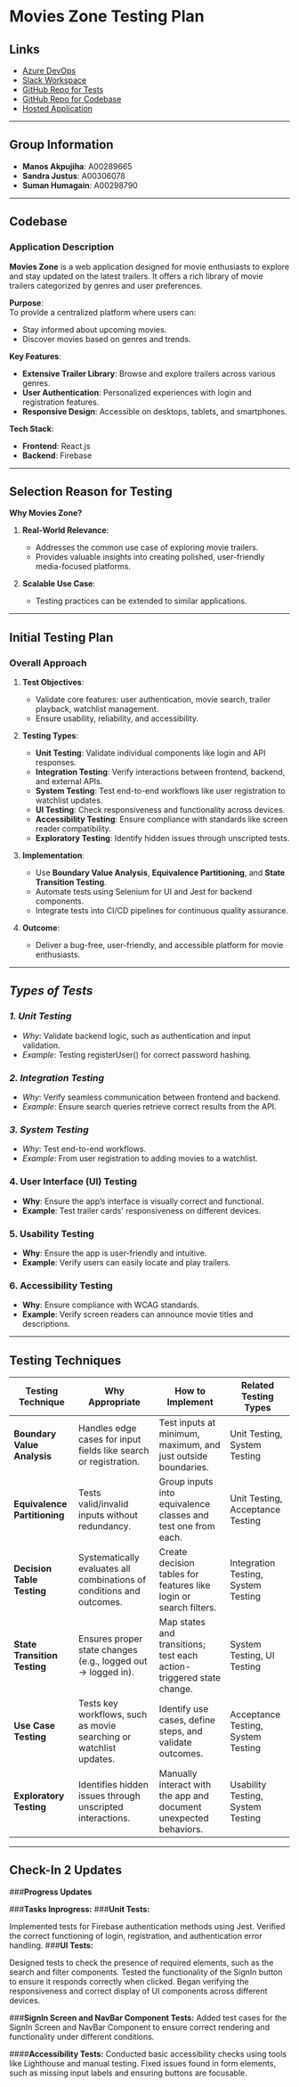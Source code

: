 # **Movies Zone Testing Plan**

## **Links**
- [Azure DevOps](https://dev.azure.com/A00289665/Movies%20Zone)
- [Slack Workspace](https://app.slack.com/client/T083780CDU5/C083NQE925P)
- [GitHub Repo for Tests](https://github.com/manosakpujiha/movieszonetesting)
- [GitHub Repo for Codebase](https://github.com/manosakpujiha/movies-zone)
- [Hosted Application](https://manos-movieszone.netlify.app/)

---

## **Group Information**
- **Manos Akpujiha**: A00289665  
- **Sandra Justus**: A00306078  
- **Suman Humagain**: A00298790  

---

## **Codebase**

### **Application Description**
**Movies Zone** is a web application designed for movie enthusiasts to explore and stay updated on the latest trailers. It offers a rich library of movie trailers categorized by genres and user preferences.

**Purpose**:  
To provide a centralized platform where users can:
- Stay informed about upcoming movies.
- Discover movies based on genres and trends.

**Key Features**:
- **Extensive Trailer Library**: Browse and explore trailers across various genres.
- **User Authentication**: Personalized experiences with login and registration features.
- **Responsive Design**: Accessible on desktops, tablets, and smartphones.

**Tech Stack**:
- **Frontend**: React.js
- **Backend**: Firebase

---

## **Selection Reason for Testing**

**Why Movies Zone?**
1. **Real-World Relevance**:
   - Addresses the common use case of exploring movie trailers.
   - Provides valuable insights into creating polished, user-friendly media-focused platforms.

2. **Scalable Use Case**:
   - Testing practices can be extended to similar applications.

---

## **Initial Testing Plan**

### **Overall Approach**
1. **Test Objectives**:
   - Validate core features: user authentication, movie search, trailer playback, watchlist management.
   - Ensure usability, reliability, and accessibility.

2. **Testing Types**:
   - **Unit Testing**: Validate individual components like login and API responses.
   - **Integration Testing**: Verify interactions between frontend, backend, and external APIs.
   - **System Testing**: Test end-to-end workflows like user registration to watchlist updates.
   - **UI Testing**: Check responsiveness and functionality across devices.
   - **Accessibility Testing**: Ensure compliance with standards like screen reader compatibility.
   - **Exploratory Testing**: Identify hidden issues through unscripted tests.

3. **Implementation**:
   - Use **Boundary Value Analysis**, **Equivalence Partitioning**, and **State Transition Testing**.
   - Automate tests using Selenium for UI and Jest for backend components.
   - Integrate tests into CI/CD pipelines for continuous quality assurance.

4. **Outcome**:
   - Deliver a bug-free, user-friendly, and accessible platform for movie enthusiasts.

---
## *Types of Tests*

### *1. Unit Testing*
- *Why*: Validate backend logic, such as authentication and input validation.
- *Example*: Testing registerUser() for correct password hashing.

### *2. Integration Testing*
- *Why*: Verify seamless communication between frontend and backend.
- *Example*: Ensure search queries retrieve correct results from the API.

### *3. System Testing*
- *Why*: Test end-to-end workflows.
- *Example*: From user registration to adding movies to a watchlist.

### **4. User Interface (UI) Testing**
- **Why**: Ensure the app’s interface is visually correct and functional.
- **Example**: Test trailer cards' responsiveness on different devices.

### **5. Usability Testing**
- **Why**: Ensure the app is user-friendly and intuitive.
- **Example**: Verify users can easily locate and play trailers.

### **6. Accessibility Testing**
- **Why**: Ensure compliance with WCAG standards.
- **Example**: Verify screen readers can announce movie titles and descriptions.

---

## **Testing Techniques**

| **Testing Technique**        | **Why Appropriate**                                                                 | **How to Implement**                                                                                       | **Related Testing Types**                                           |
|-------------------------------|-------------------------------------------------------------------------------------|-----------------------------------------------------------------------------------------------------------|----------------------------------------------------------------------|
| **Boundary Value Analysis**   | Handles edge cases for input fields like search or registration.                    | Test inputs at minimum, maximum, and just outside boundaries.                                             | Unit Testing, System Testing                                        |
| **Equivalence Partitioning**  | Tests valid/invalid inputs without redundancy.                                      | Group inputs into equivalence classes and test one from each.                                              | Unit Testing, Acceptance Testing                                    |
| **Decision Table Testing**    | Systematically evaluates all combinations of conditions and outcomes.               | Create decision tables for features like login or search filters.                                         | Integration Testing, System Testing                                 |
| **State Transition Testing**  | Ensures proper state changes (e.g., logged out → logged in).                        | Map states and transitions; test each action-triggered state change.                                      | System Testing, UI Testing                                          |
| **Use Case Testing**          | Tests key workflows, such as movie searching or watchlist updates.                  | Identify use cases, define steps, and validate outcomes.                                                  | Acceptance Testing, System Testing                                  |
| **Exploratory Testing**       | Identifies hidden issues through unscripted interactions.                           | Manually interact with the app and document unexpected behaviors.                                         | Usability Testing, System Testing                                   |

---

## **Check-In 2 Updates**
###**Progress Updates**

###**Tasks Inprogress:**
###**Unit Tests:**

Implemented tests for Firebase authentication methods using Jest.
Verified the correct functioning of login, registration, and authentication error handling.
###**UI Tests:**

Designed tests to check the presence of required elements, such as the search and filter components.
Tested the functionality of the SignIn button to ensure it responds correctly when clicked.
Began verifying the responsiveness and correct display of UI components across different devices.

###**SignIn Screen and NavBar Component Tests:**
Added test cases for the SignIn Screen and NavBar Component to ensure correct rendering and functionality under different conditions.

####**Accessibility Tests:**
Conducted basic accessibility checks using tools like Lighthouse and manual testing.
Fixed issues found in form elements, such as missing input labels and ensuring buttons are focusable.



